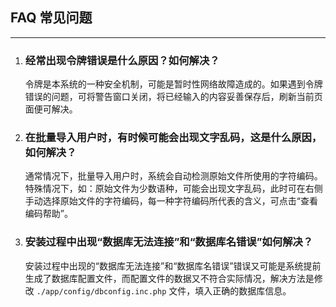 ## FAQ 常见问题

----------

1. ### 经常出现令牌错误是什么原因？如何解决？

    令牌是本系统的一种安全机制，可能是暂时性网络故障造成的。如果遇到令牌错误的问题，可将警告窗口关闭，将已经输入的内容妥善保存后，刷新当前页面便可解决。


2. ### 在批量导入用户时，有时候可能会出现文字乱码，这是什么原因，如何解决？

    通常情况下，批量导入用户时，系统会自动检测原始文件所使用的字符编码。特殊情况下，如：原始文件为少数语种，可能会出现文字乱码，此时可在右侧手动选择原始文件的字符编码，每一种字符编码所代表的含义，可点击“查看编码帮助”。


3. ### 安装过程中出现“数据库无法连接”和“数据库名错误”如何解决？

    安装过程中出现的“数据库无法连接”和“数据库名错误”错误又可能是系统提前生成了数据库配置文件，而配置文件的数据又不符合实际情况，解决方法是修改 `./app/config/dbconfig.inc.php` 文件，填入正确的数据库信息。
